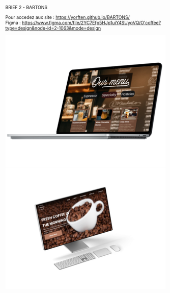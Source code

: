 BRIEF 2 - BARTONS

Pour accedez aux site : https://yorften.github.io/BARTONS/                                           
Figma : https://www.figma.com/file/2YC7Efp5HJp1uiY4SUyqVQ/O'coffee?type=design&node-id=2-1063&mode=design

![](/images/SurfaceLaptop.png)
![](/images/MonitorXDR.png)
